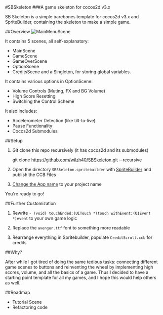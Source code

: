 #SBSkeleton
###A game skeleton for cocos2d v3.x

SB Skeleton is a simple barebones template for cocos2d v3.x and SpriteBuilder, containing the skeleton to make a simple game. 

##Overview
![MainMenuScene](https://photos-4.dropbox.com/t/2/AAA5XxvH0pOK96YForIVRbuvO8WV9xV5-kzRHM-mrE4D0Q/12/282381352/png/1024x768/3/1420261200/0/2/Screenshot%202015-01-02%2019.39.20.png/CKiY04YBIAEoASgC/33PLAoRdA2T2iMjwsG-HHeG_1DytF5iOW_JyxXiFbp4)

It contains 5 scenes, all self-explanatory: 
- MainScene
- GameScene
- GameOverScene
- OptionScene
- CreditsScene
and a Singleton, for storing global variables.

It contains various options in OptionScene:
- Volume Controls (Muting, FX and BG Volume)
- High Score Resetting
- Switching the Control Scheme

It also includes:
- Accelerometer Detection (like tilt-to-live)
- Pause Functionality
- Cocos2d Submodules

##Setup

1. Git clone this repo recursively (it has cocos2d and its submodules)

	git clone https://github.com/wilzh40/SBSkeleton.git --recursive

2. Open the directory `SBSkeleton.spritebuilder` with [SpriteBuilder](http://www.spritebuilder.com/) and publish the CCB Files

3. [Change the App name](http://stackoverflow.com/questions/238980/how-to-change-the-name-of-an-ios-app/20418989#20418989) to your project name

You're ready to go! 
 
##Further Customization

1. Rewrite `- (void) touchEnded:(UITouch *)touch withEvent:(UIEvent *)event`
to your own game logic

2. Replace the `avenger.ttf` font to something more readable

3. Rearrange everything in Spritebuilder, populate `CreditScroll.ccb` for credits


##Why?

After while I got tired of doing the same tedious tasks: connecting different game scenes to buttons and reinventing the wheel by implementing high scores, volume, and all the basics of a game. Thus I decided to have a starting point template for all my games, and I hope this would help others as well.

##Roadmap

- Tutorial Scene
- Refactoring code







